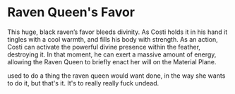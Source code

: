 
# Raven Queen's Favor

This huge, black raven’s favor bleeds divinity. As Costi holds it in his hand it tingles with a cool warmth, and fills his body with strength. As an action, Costi can activate the powerful divine presence within the feather, destroying it. In that moment, he can exert a massive amount of energy, allowing the Raven Queen to briefly enact her will on the Material Plane.

used to do a thing the raven queen would want done, in the way she wants to do it, but that's it. It's to really really fuck undead. 